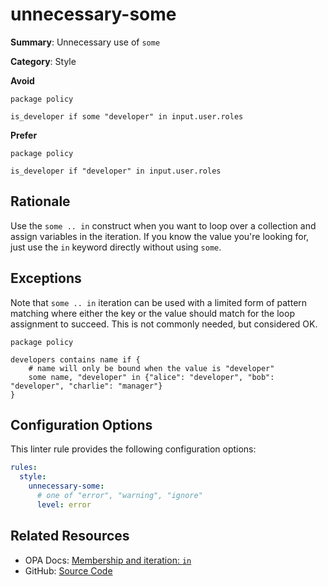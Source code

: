 # unnecessary-some

**Summary**: Unnecessary use of `some`

**Category**: Style

**Avoid**
```rego
package policy

is_developer if some "developer" in input.user.roles
```

**Prefer**

```rego
package policy

is_developer if "developer" in input.user.roles
```

## Rationale

Use the `some .. in` construct when you want to loop over a collection and assign variables in the iteration. If you
know the value you're looking for, just use the `in` keyword directly without using `some`.

## Exceptions

Note that `some .. in` iteration can be used with a limited form of pattern matching where either the key or the value
should match for the loop assignment to succeed. This is not commonly needed, but considered OK.

```rego
package policy

developers contains name if {
    # name will only be bound when the value is "developer"
    some name, "developer" in {"alice": "developer", "bob": "developer", "charlie": "manager"}
}
```

## Configuration Options

This linter rule provides the following configuration options:

```yaml
rules:
  style:
    unnecessary-some:
      # one of "error", "warning", "ignore"
      level: error
```

## Related Resources

- OPA Docs: [Membership and iteration: `in`](https://www.openpolicyagent.org/docs/policy-language/#membership-and-iteration-in)
- GitHub: [Source Code](https://github.com/open-policy-agent/regal/blob/main/bundle/regal/rules/style/unnecessary-some/unnecessary_some.rego)
